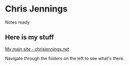 # Chris Jennings

Notes ready

## Here is my stuff

[My main site - chrisjennings.net](https://www.chrisjennings.net)


Navigate through the folders on the left to see what's there.